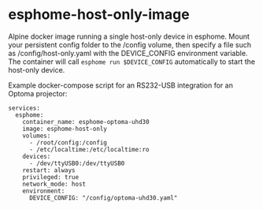 # esphome-host-only-image
Alpine docker image running a single host-only device in esphome. Mount your persistent config folder to the /config volume, then specify a file such as /config/host-only.yaml with the DEVICE_CONFIG environment variable. The container will call `esphome run $DEVICE_CONFIG` automatically to start the host-only device.

Example docker-compose script for an RS232-USB integration for an Optoma projector:
```
services:
  esphome:
    container_name: esphome-optoma-uhd30
    image: esphome-host-only
    volumes:
      - /root/config:/config
      - /etc/localtime:/etc/localtime:ro
    devices:
      - /dev/ttyUSB0:/dev/ttyUSB0
    restart: always
    privileged: true
    network_mode: host
    environment:
      DEVICE_CONFIG: "/config/optoma-uhd30.yaml"
```